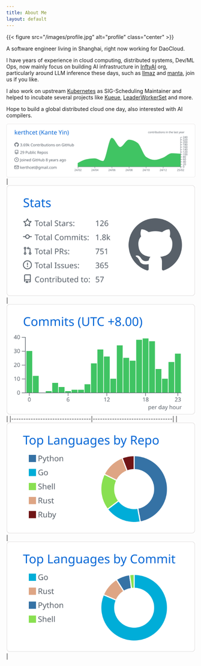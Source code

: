```yaml
---
title: About Me
layout: default
---
```


{{< figure src="/images/profile.jpg" alt="profile" class="center" >}}

A software engineer living in Shanghai, right now working for DaoCloud.

I have years of experience in cloud computing, distributed systems, Dev/ML Ops, now mainly focus on building AI infrastructure in [InftyAI](https://github.com/InftyAI) org, particularly around LLM inference these days, such as [llmaz](https://github.com/InftyAI/llmaz) and [manta](https://github.com/InftyAI/Manta), join us if you like.

I also work on upstream [Kubernetes](https://github.com/kubernetes/kubernetes) as SIG-Scheduling Maintainer and helped to incubate several projects like [Kueue](https://github.com/kubernetes-sigs/kueue), [LeaderWorkerSet](https://github.com/kubernetes-sigs/lws) and more.

Hope to build a global distributed cloud one day, also interested with AI compilers.

[![](https://raw.githubusercontent.com/kerthcet/profile-summary-card-output/master/profile-summary-card-output/github/0-profile-details.svg)](https://github.com/kerthcet/profile-summary-card-output)
| ![Image 3](https://raw.githubusercontent.com/kerthcet/profile-summary-card-output/master/profile-summary-card-output/github/3-stats.svg) | ![Image 4](https://raw.githubusercontent.com/kerthcet/profile-summary-card-output/master/profile-summary-card-output/github/4-productive-time.svg) |
|---------------------------------|---------------------------------|
| ![Image 1](https://raw.githubusercontent.com/kerthcet/profile-summary-card-output/master/profile-summary-card-output/github/1-repos-per-language.svg) | ![Image 2](https://raw.githubusercontent.com/kerthcet/profile-summary-card-output/master/profile-summary-card-output/github/2-most-commit-language.svg) |
